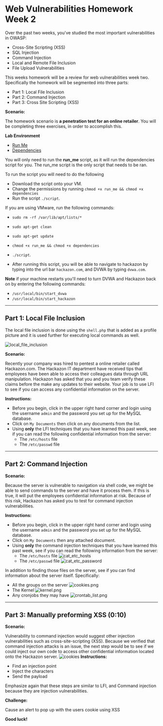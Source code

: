 # Web Vulnerabilities Homework Week 2 

Over the past two weeks, you've studied the most important vulnerabilities in OWASP:
- Cross-Site Scripting (XSS)
- SQL Injection
- Command Injection
- Local and Remote File Inclusion
- File Upload Vulnerabilities

This weeks homework will be a review for web vulnerabilities week two. Specifically the homework will be segmented into three parts:
- Part 1: Local File Inclusion 
- Part 2: Command Injection
- Part 3: Cross Site Scripting (XSS)

**Scenario:**

The homework scenario is **a penetration test for an online retailer**. You will be completing three exercises, in order to accomplish this. 


**Lab Environment**

- [Run Me](run_me)
- [Dependencies](dependencies)

You will only need to run the **run_me** script, as it will run the dependencies script for you. The run_me script is the only script that needs to be ran. 

To run the script you will need to do the following
- Download the script onto your VM.
- Change the permissions by running `chmod +x run_me && chmod +x dependencies`
- Run the script `./script`. 

If you are using VMware, run the following commands:
- `sudo rm -rf /var/lib/apt/lists/*`
- `sudo apt-get clean`
- `sudo apt-get update`
- `chmod +x run_me && chmod +x dependencies`
- `./script`. 


- After running this script, you will be able to navigate to hackazon by typing into the url bar `hackazon.com`, and DVWA by typing `dvwa.com`. 

**Note** if your machine restarts you'll need to turn DVWA and Hackazon back on by entering the following commands:

- `/usr/local/bin/start_dvwa`
- `/usr/local/bin/start_hackazon`

---


## Part 1: Local File Inclusion

The local file inclusion is done using the `shell.php` that is added as a profile picture and it is used further for executing local commands as well.

![local_file_inclusion](lfi.png)

**Scenario:**

Recently your company was hired to pentest a online retailer called Hackazon.com. The Hackazon IT department have received tips that employees have been able to access their colleagues data through URL manipulation. Hackazon has asked that you and you team verify these claims before the make any updates to their website. Your job is to use LFI to see if you can access any confidential information on the server. 

**Instructions:**

- Before you begin, click in the upper right hand corner and login using the username `admin` and the password you set up for the MySQL database.
- Click on `My Documents` then click on any documents from the list. 
- Using **only** the LFI techniques that you have learned this past week, see if you can read the following confidential information from the server:
  - The `/etc/hosts` file
  - The `/etc/passwd` file
  
- - -  

## Part 2: Command Injection 

**Scenario:**

Because the server is vulnerable to navigation via shell code, we might be able to send commands to the server and have it process them. If this is true, it will put the employees confidential information at risk. Because of this risk, Hackazon has asked you to test for command injection vulnerabilities. 

**Instructions:**

- Before you begin, click in the upper right hand corner and login using the username `admin` and the password you set up for the MySQL database.
- Click on `My Documents` then any attached document.
- Using **only** the command injection techniques that you have learned this past week, see if you can read the following information from the server: 
  - The `/etc/hosts` file
  ![cat_etc_hosts](cat_etc_hosts.png)
  - The `/etc/passwd` file
  ![cat_etc_password](cat_etc_password.png)

In addition to finding those files on the server, see if you can find information about the server itself. Specifically:

- All the groups on the server
![cookies.png](cat_etc_group.png)
- The Kernel
![kernel.png](kernel.png)
- Any cronjobs they may have
![crontab_list.png](crontab_list.png)
- - -

## Part 3: Manually preforming XSS (0:10)

**Scenario:**
<script>alert(document.cookie)</script>
Vulnerability to command injection would suggest other injection vulnerabilities such as cross-site-scripting (XSS). Because we verified that command injection attacks is an issue, the next step would be to see if we could inject our own code to access other confidential information located onto the Hackazon server. 
![cookies](cookies.png)
**Instructions:**

- Find an injection point
- Inject the characters
- Send the payload

Emphasize again that these steps are similar to LFI, and Command injection because they are injection vulnerabilities. 


**Challenge:**

Cause an alert to pop up with the users cookie using XSS

**Good luck!**
